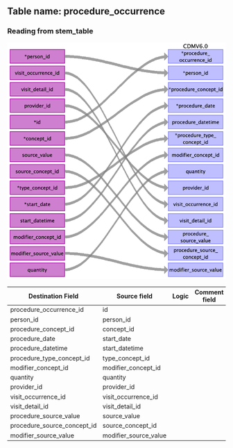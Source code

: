 ## Table name: procedure_occurrence

### Reading from stem_table

![](index_files/image15.png)

| Destination Field | Source field | Logic | Comment field |
| --- | --- | --- | --- |
| procedure_occurrence_id | id |  |  |
| person_id | person_id |  |  |
| procedure_concept_id | concept_id |  |  |
| procedure_date | start_date |  |  |
| procedure_datetime | start_datetime |  |  |
| procedure_type_concept_id | type_concept_id |  |  |
| modifier_concept_id | modifier_concept_id |  |  |
| quantity | quantity |  |  |
| provider_id | provider_id |  |  |
| visit_occurrence_id | visit_occurrence_id |  |  |
| visit_detail_id | visit_detail_id |  |  |
| procedure_source_value | source_value |  |  |
| procedure_source_concept_id | source_concept_id |  |  |
| modifier_source_value | modifier_source_value |  |  |

